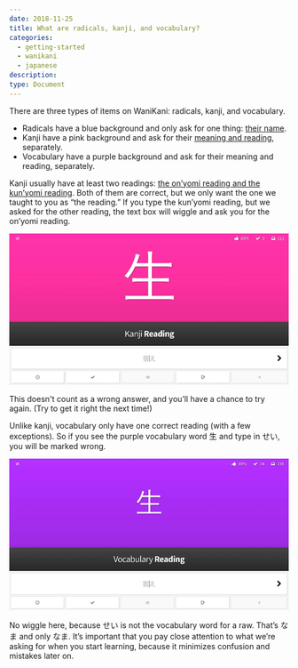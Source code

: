 ```yaml
---
date: 2018-11-25
title: What are radicals, kanji, and vocabulary?
categories:
  - getting-started
  - wanikani
  - japanese
description:
type: Document
---
```


There are three types of items on WaniKani: radicals, kanji, and vocabulary.

* Radicals have a blue background and only ask for one thing: [their name](#).
* Kanji have a pink background and ask for their [meaning and reading](#), separately.
* Vocabulary have a purple background and ask for their meaning and reading, separately.

Kanji usually have at least two readings: [the on’yomi reading and the kun’yomi reading](#). Both of them are correct, but we only want the one we taught to you as “the reading.” If you type the kun’yomi reading, but we asked for the other reading, the text box will wiggle and ask you for the on’yomi reading.

![Wrong Kanji Reading](/images/wrong-kanji-reading.gif)

This doesn't count as a wrong answer, and you’ll have a chance to try again. (Try to get it right the next time!)

Unlike kanji, vocabulary only have one correct reading (with a few exceptions). So if you see the purple vocabulary word 生 and type in せい, you will be marked wrong.

![Wrong Vocabulary Reading](/images/wrong-vocab-reading.gif)

No wiggle here, because せい is not the vocabulary word for a raw. That’s なま and only なま. It’s important that you pay close attention to what we’re asking for when you start learning, because it minimizes confusion and mistakes later on.
